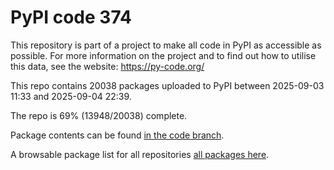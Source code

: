 # PyPI code 374

This repository is part of a project to make all code in PyPI as accessible as possible. For more information 
on the project and to find out how to utilise this data, see the website: https://py-code.org/

This repo contains 20038 packages uploaded to PyPI between 
2025-09-03 11:33 and 2025-09-04 22:39.

The repo is 69% (13948/20038) complete.

Package contents can be found [in the code branch](https://github.com/pypi-data/pypi-mirror-374/tree/code/packages).

A browsable package list for all repositories [all packages here](https://py-code.org/repositories/pypi-mirror-374).


